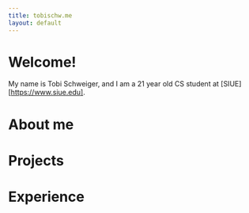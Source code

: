 ```yaml
---
title: tobischw.me
layout: default
---
```


# Welcome!

My name is Tobi Schweiger, and I am a 21 year old CS student at [SIUE][https://www.siue.edu].

# About me

# Projects

# Experience